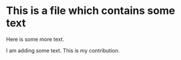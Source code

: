 # This is a file which contains some text
Here is some more text.

I am adding some text. This is my contribution.
